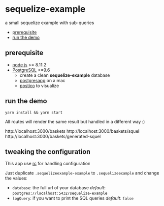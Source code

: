 # sequelize-example

a small sequelize example with sub-queries

<!-- START doctoc generated TOC please keep comment here to allow auto update -->
<!-- DON'T EDIT THIS SECTION, INSTEAD RE-RUN doctoc TO UPDATE -->


- [prerequisite](#prerequisite)
- [run the demo](#run-the-demo)

<!-- END doctoc generated TOC please keep comment here to allow auto update -->

## prerequisite

- [node js](https://nodejs.org/en/) >= 8.11.2
- [PostgreSQL](https://www.postgresql.org/) >=9.6 
  - create a clean __sequelize-example__ database
  - [postgresapp](http://postgresapp.com/) on a mac
  - [postico](https://eggerapps.at/postico/) to visualize

## run the demo

```
yarn install && yarn start
```

All routes will render the same result but handled in a different way :)

http://localhost:3000/baskets
http://localhost:3000/baskets/squel
http://localhost:3000/baskets/generated-squel

## tweaking the configuration

This app use [rc](https://www.npmjs.com/package/rc) for handling configuration

Just duplicate `.sequelizeexample-example` to `.sequelizeexample` and change the values:

- `database`: the full url of your database
  *default*: `postgres://localhost:5432/sequelize-example`
- `logQuery`: if you want to print the SQL queries
  *default*: `false`
